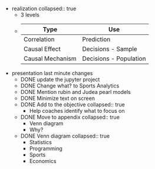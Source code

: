 - realization
  collapsed:: true
	- 3 levels
	- | Type             | Use                               |
	  | ---------------- | --------------------------------- |
	  | Correlation      | Prediction                        |
	  | Causal Effect    | Decisions - Sample |
	  | Causal Mechanism | Decisions - Population |
- presentation last minute changes
	- DONE update the jupyter project
	- DONE Change what? to Sports Analytics
	- DONE Mention rubin and Judea pearl models
	- DONE Minimize text on screen
	- DONE Add to the objective
	  collapsed:: true
		- Help coaches identify what to focus on
	- DONE Move to appendix
	  collapsed:: true
		- Venn diagram
		- Why?
	- DONE Venn diagram
	  collapsed:: true
		- Statistics
		- Programming
		- Sports
		- Economics